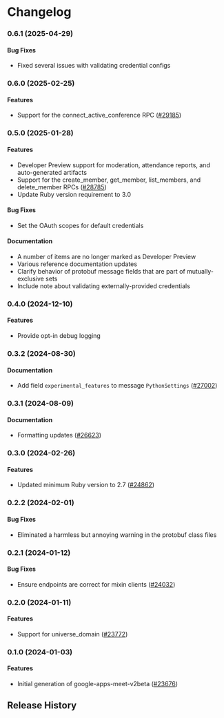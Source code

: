 # Changelog

### 0.6.1 (2025-04-29)

#### Bug Fixes

* Fixed several issues with validating credential configs 

### 0.6.0 (2025-02-25)

#### Features

* Support for the connect_active_conference RPC ([#29185](https://github.com/googleapis/google-cloud-ruby/issues/29185)) 

### 0.5.0 (2025-01-28)

#### Features

* Developer Preview support for moderation, attendance reports, and auto-generated artifacts 
* Support for the create_member, get_member, list_members, and delete_member RPCs ([#28785](https://github.com/googleapis/google-cloud-ruby/issues/28785)) 
* Update Ruby version requirement to 3.0 
#### Bug Fixes

* Set the OAuth scopes for default credentials 
#### Documentation

* A number of items are no longer marked as Developer Preview 
* Various reference documentation updates 
* Clarify behavior of protobuf message fields that are part of mutually-exclusive sets 
* Include note about validating externally-provided credentials 

### 0.4.0 (2024-12-10)

#### Features

* Provide opt-in debug logging 

### 0.3.2 (2024-08-30)

#### Documentation

* Add field `experimental_features` to message `PythonSettings` ([#27002](https://github.com/googleapis/google-cloud-ruby/issues/27002)) 

### 0.3.1 (2024-08-09)

#### Documentation

* Formatting updates ([#26623](https://github.com/googleapis/google-cloud-ruby/issues/26623)) 

### 0.3.0 (2024-02-26)

#### Features

* Updated minimum Ruby version to 2.7 ([#24862](https://github.com/googleapis/google-cloud-ruby/issues/24862)) 

### 0.2.2 (2024-02-01)

#### Bug Fixes

* Eliminated a harmless but annoying warning in the protobuf class files 

### 0.2.1 (2024-01-12)

#### Bug Fixes

* Ensure endpoints are correct for mixin clients ([#24032](https://github.com/googleapis/google-cloud-ruby/issues/24032)) 

### 0.2.0 (2024-01-11)

#### Features

* Support for universe_domain ([#23772](https://github.com/googleapis/google-cloud-ruby/issues/23772)) 

### 0.1.0 (2024-01-03)

#### Features

* Initial generation of google-apps-meet-v2beta ([#23676](https://github.com/googleapis/google-cloud-ruby/issues/23676)) 

## Release History

